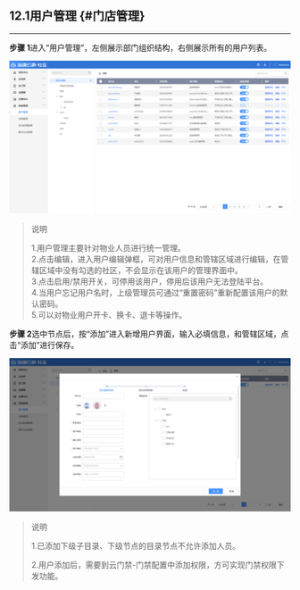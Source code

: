 ## 12.1用户管理 {#门店管理}

---

**步骤 1**进入“用户管理”，左侧展示部门组织结构，右侧展示所有的用户列表。

![](/assets/yong-hu-guan-li.png)

> 说明
>
> 1.用户管理主要针对物业人员进行统一管理。  
> 2.点击编辑，进入用户编辑弹框，可对用户信息和管辖区域进行编辑，在管辖区域中没有勾选的社区，不会显示在该用户的管理界面中。  
> 3.点击启用/禁用开关，可停用该用户，停用后该用户无法登陆平台。  
> 4.当用户忘记用户名时，上级管理员可通过“重置密码”重新配置该用户的默认密码。  
> 5.可以对物业用户开卡、换卡、退卡等操作。

**步骤 2**选中节点后，按“添加”进入新增用户界面，输入必填信息，和管辖区域，点击“添加”进行保存。

![](/assets/yong-hu-tian-jia.png)

> 说明
>
> 1.已添加下级子目录、下级节点的目录节点不允许添加人员。
>
> 2.用户添加后，需要到云门禁-门禁配置中添加权限，方可实现门禁权限下发功能。



